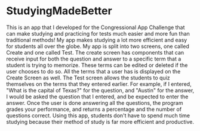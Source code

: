 # StudyingMadeBetter
This is an app that I developed for the Congressional App Challenge that can make studying and practicing for tests much easier and more fun than traditional methods! 
My app makes studying a lot more efficient and easy for students all over the globe. My app is split into two screens, one called Create and one called Test. The create screen has components that can receive input for both the question and answer to a specific term that a student is trying to memorize. These terms can be edited or deleted if the user chooses to do so. All the terms that a user has is displayed on the Create Screen as well. The Test screen allows the students to quiz themselves on the terms that they entered earlier. For example, if I entered, "What is the capital of Texas?" for the question, and "Austin" for the answer, I would be asked the question that I entered, and be expected to enter the answer. Once the user is done answering all the questions, the program grades your performance, and returns a percentage and the number of questions correct. 
Using this app, students don't have to spend much time studying because their method of study is far more efficient and productive.
